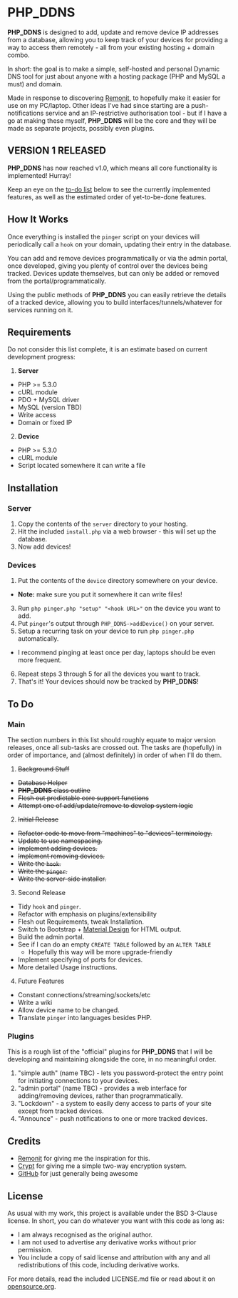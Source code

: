 PHP_DDNS
========

__PHP_DDNS__ is designed to add, update and remove device IP addresses from a database, allowing you to keep track of your devices for providing a way to access them remotely - all from your existing hosting + domain combo.

In short: the goal is to make a simple, self-hosted and personal Dynamic DNS tool for just about anyone with a hosting package (PHP and MySQL a must) and domain.

Made in response to discovering [Remonit](https://github.com/zefei/remonit), to hopefully make it easier for use on my PC/laptop. Other ideas I've had since starting are a push-notifications service and an IP-restrictive authorisation tool - but if I have a go at making these myself, __PHP_DDNS__ will be the core and they will be made as separate projects, possibly even plugins.

## VERSION 1 RELEASED ##

__PHP_DDNS__ has now reached v1.0, which means all core functionality is implemented! Hurray!

Keep an eye on the [to-do list](#to-do) below to see the currently implemented features, as well as the estimated order of yet-to-be-done features.

## How It Works ##

Once everything is installed the `pinger` script on your devices will periodically call a `hook` on your domain, updating their entry in the database.

You can add and remove devices programmatically or via the admin portal, once developed, giving you plenty of control over the devices being tracked. Devices update themselves, but can only be added or removed from the portal/programmatically.

Using the public methods of __PHP_DDNS__ you can easily retrieve the details of a tracked device, allowing you to build interfaces/tunnels/whatever for services running on it.

## Requirements ##

Do not consider this list complete, it is an estimate based on current development progress:

1. __Server__
  * PHP >= 5.3.0
  * cURL module
  * PDO + MySQL driver
  * MySQL (version TBD)
  * Write access
  * Domain or fixed IP
2. __Device__
  * PHP >= 5.3.0
  * cURL module
  * Script located somewhere it can write a file

## Installation ##

### Server ###

1. Copy the contents of the `server` directory to your hosting.
2. Hit the included `install.php` via a web browser - this will set up the database.
3. Now add devices!

### Devices ###

1. Put the contents of the `device` directory somewhere on your device.
  * __Note:__ make sure you put it somewhere it can write files!
3. Run `php pinger.php "setup" "<hook URL>"` on the device you want to add.
4. Put `pinger`'s output through `PHP_DDNS->addDevice()` on your server.
5. Setup a recurring task on your device to run `php pinger.php` automatically.
  * I recommend pinging at least once per day, laptops should be even more frequent.
6. Repeat steps 3 through 5 for all the devices you want to track.
7. That's it! Your devices should now be tracked by __PHP_DDNS__!

## To Do ##

### Main ###

The section numbers in this list should roughly equate to major version releases, once all sub-tasks are crossed out. The tasks are (hopefully) in order of importance, and (almost definitely) in order of when I'll do them.

1. ~~Background Stuff~~
  * ~~Database Helper~~
  * ~~__PHP_DDNS__ class outline~~
  * ~~Flesh out predictable core support functions~~
  * ~~Attempt one of add/update/remove to develop system logic~~
2. ~~Initial Release~~
  * ~~Refactor code to move from "machines" to "devices" terminology.~~
  * ~~Update to use namespacing.~~
  * ~~Implement adding devices.~~
  * ~~Implement removing devices.~~
  * ~~Write the `hook`.~~
  * ~~Write the `pinger`.~~
  * ~~Write the server-side installer.~~
3. Second Release
  * Tidy `hook` and `pinger`.
  * Refactor with emphasis on plugins/extensibility
  * Flesh out Requirements, tweak Installation.
  * Switch to Bootstrap + [Material Design](https://github.com/FezVrasta/bootstrap-material-design) for HTML output.
  * Build the admin portal.
  * See if I can do an empty `CREATE TABLE` followed by an `ALTER TABLE`
    * Hopefully this way will be more upgrade-friendly
  * Implement specifying of ports for devices.
  * More detailed Usage instructions.
4. Future Features
  * Constant connections/streaming/sockets/etc
  * Write a wiki
  * Allow device name to be changed.
  * Translate `pinger` into languages besides PHP.

### Plugins ###

This is a rough list of the "official" plugins for __PHP_DDNS__ that I will be developing and maintaining alongside the core, in no meaningful order.

1. "simple auth" (name TBC) - lets you password-protect the entry point for initiating connections to your devices.
2. "admin portal" (name TBC) - provides a web interface for adding/removing devices, rather than programmatically.
3. "Lockdown" - a system to easily deny access to parts of your site except from tracked devices.
4. "Announce" - push notifications to one or more tracked devices.

## Credits ##

* [Remonit](https://github.com/zefei/remonit) for giving me the inspiration for this.
* [Crypt](https://github.com/Hunter-Dolan/Crypt) for giving me a simple two-way encryption system.
* [GitHub](https://github.com/) for just generally being awesome

## License ##

As usual with my work, this project is available under the BSD 3-Clause license. In short, you can do whatever you want with this code as long as:

* I am always recognised as the original author.
* I am not used to advertise any derivative works without prior permission.
* You include a copy of said license and attribution with any and all redistributions of this code, including derivative works.

For more details, read the included LICENSE.md file or read about it on [opensource.org](http://opensource.org/licenses/BSD-3-Clause).
